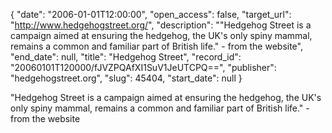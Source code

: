 {
  "date": "2006-01-01T12:00:00", 
  "open_access": false, 
  "target_url": "http://www.hedgehogstreet.org/", 
  "description": "\"Hedgehog Street is a campaign aimed at ensuring the hedgehog, the UK's only spiny mammal, remains a common and familiar part of British life.\" - from the website", 
  "end_date": null, 
  "title": "Hedgehog Street", 
  "record_id": "20060101T120000/fJVZPQAfXI1SuV1JeUTCPQ==", 
  "publisher": "hedgehogstreet.org", 
  "slug": 45404, 
  "start_date": null
}

"Hedgehog Street is a campaign aimed at ensuring the hedgehog, the UK's only spiny mammal, remains a common and familiar part of British life." - from the website
